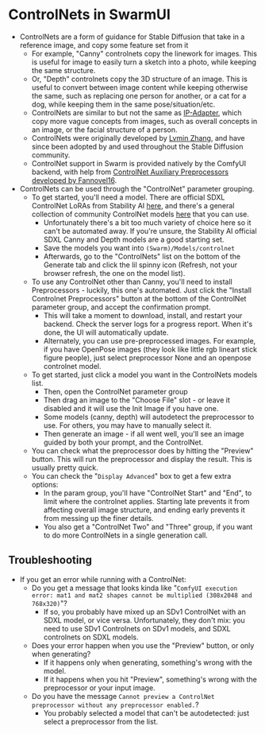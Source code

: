 # ControlNets in SwarmUI

- ControlNets are a form of guidance for Stable Diffusion that take in a reference image, and copy some feature set from it
    - For example, "Canny" controlnets copy the linework for images. This is useful for image to easily turn a sketch into a photo, while keeping the same structure.
    - Or, "Depth" controlnets copy the 3D structure of an image. This is useful to convert between image content while keeping otherwise the same, such as replacing one person for another, or a cat for a dog, while keeping them in the same pose/situation/etc.
    - ControlNets are similar to but not the same as [IP-Adapter](/docs/Features/ImagePrompting.md), which copy more vague concepts from images, such as overall concepts in an image, or the facial structure of a person.
    - ControlNets were originally developed by [Lvmin Zhang](https://arxiv.org/abs/2302.05543), and have since been adopted by and used throughout the Stable Diffusion community.
    - ControlNet support in Swarm is provided natively by the ComfyUI backend, with help from [ControlNet Auxiliary Preprocessors developed by Fannovel16](https://github.com/Fannovel16/comfyui_controlnet_aux).
- ControlNets can be used through the "ControlNet" parameter grouping.
    - To get started, you'll need a model. There are official SDXL ControlNet LoRAs from Stability AI [here](https://huggingface.co/stabilityai/control-lora), and there's a general collection of community ControlNet models [here](https://huggingface.co/lllyasviel/sd_control_collection/tree/main) that you can use.
        - Unfortunately there's a bit too much variety of choice here so it can't be automated away. If you're unsure, the Stability AI official SDXL Canny and Depth models are a good starting set.
        - Save the models you want into `(Swarm)/Models/controlnet`
        - Afterwards, go to the "ControlNets" list on the bottom of the Generate tab and click the lil spinny icon (Refresh, not your browser refresh, the one on the model list).
    - To use any ControlNet other than Canny, you'll need to install Preprocessors - luckily, this one's automated. Just click the "Install Controlnet Preprocessors" button at the bottom of the ControlNet parameter group, and accept the confirmation prompt.
        - This will take a moment to download, install, and restart your backend. Check the server logs for a progress report. When it's done, the UI will automatically update.
        - Alternately, you can use pre-preprocessed images. For example, if you have OpenPose images (they look like little rgb lineart stick figure people), just select preprocessor None and an openpose controlnet model.
    - To get started, just click a model you want in the ControlNets models list.
        - Then, open the ControlNet parameter group
        - Then drag an image to the "Choose File" slot - or leave it disabled and it will use the Init Image if you have one.
        - Some models (canny, depth) will autodetect the preprocessor to use. For others, you may have to manually select it.
        - Then generate an image - if all went well, you'll see an image guided by both your prompt, and the ControlNet.
    - You can check what the preprocessor does by hitting the "Preview" button. This will run the preprocessor and display the result. This is usually pretty quick.
    - You can check the "`Display Advanced`" box to get a few extra options:
        - In the param group, you'll have "ControlNet Start" and "End", to limit where the controlnet applies. Starting late prevents it from affecting overall image structure, and ending early prevents it from messing up the finer details.
        - You also get a "ControlNet Two" and "Three" group, if you want to do more ControlNets in a single generation call.

## Troubleshooting

- If you get an error while running with a ControlNet:
    - Do you get a message that looks kinda like "`ComfyUI execution error: mat1 and mat2 shapes cannot be multiplied (308x2048 and 768x320)`"?
        - If so, you probably have mixed up an SDv1 ControlNet with an SDXL model, or vice versa. Unfortunately, they don't mix: you need to use SDv1 Controlnets on SDv1 models, and SDXL controlnets on SDXL models.
    - Does your error happen when you use the "Preview" button, or only when generating?
        - If it happens only when generating, something's wrong with the model.
        - If it happens when you hit "Preview", something's wrong with the preprocessor or your input image.
    - Do you have the message `Cannot preview a ControlNet preprocessor without any preprocessor enabled.`?
        - You probably selected a model that can't be autodetected: just select a preprocessor from the list.
